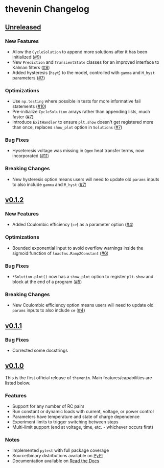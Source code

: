 # thevenin Changelog

## [Unreleased](https://github.com/NREL/thevenin)

### New Features
- Allow the `CycleSolution` to append more solutions after it has been initialized ([#9](https://github.com/NREL/thevenin/pull/9))
- New `Prediction` and `TransientState` classes for an improved interface to Kalman filters ([#8](https://github.com/NREL/thevenin/pull/8))
- Added hysteresis (`hsyt`) to the model, controlled with `gamma` and `M_hyst` parameters ([#7](https://github.com/NREL/thevenin/pull/7))

### Optimizations
- Use `np.testing` where possible in tests for more informative fail statements ([#10](https://github.com/NREL/thevenin/pull/10))
- Pre-initialize `CycleSolution` arrays rather than appending lists, much faster ([#7](https://github.com/NREL/thevenin/pull/7))
- Introduce `ExitHandler` to ensure `plt.show` doesn't get registered more than once, replaces `show_plot` option in `Solutions` ([#7](https://github.com/NREL/thevenin/pull/7))

### Bug Fixes
- Hyseteresis voltage was missing in `Qgen` heat transfer terms, now incorporated ([#11](https://github.com/NREL/thevenin/pull/11))

### Breaking Changes
- New hysteresis option means users will need to update old `params` inputs to also include `gamma` and `M_hyst` ([#7](https://github.com/NREL/thevenin/pull/7))

## [v0.1.2](https://github.com/NREL/thevenin/tree/v0.1.2)

### New Features
- Added Coulombic efficiency (`ce`) as a parameter option ([#4](https://github.com/NREL/thevenin/pull/4))

### Optimizations
- Bounded exponential input to avoid overflow warnings inside the sigmoid function of `loadfns.Ramp2Constant` ([#6](https://github.com/NREL/thevenin/pull/6))

### Bug Fixes
- `*Solution.plot()` now has a `show_plot` option to register `plt.show` and block at the end of a program ([#5](https://github.com/NREL/thevenin/pull/5))

### Breaking Changes
- New Coulombic efficiency option means users will need to update old `params` inputs to also include `ce` ([#4](https://github.com/NREL/thevenin/pull/4))

## [v0.1.1](https://github.com/NREL/thevenin/tree/v0.1.1)

### Bug Fixes
- Corrected some docstrings

## [v0.1.0](https://github.com/NREL/thevenin/tree/v0.1.0)
This is the first official release of `thevenin`. Main features/capabilities are listed below.

### Features
- Support for any number of RC pairs
- Run constant or dynamic loads with current, voltage, or power control
- Parameters have temperature and state of charge dependence
- Experiment limits to trigger switching between steps
- Multi-limit support (end at voltage, time, etc. - whichever occurs first)

### Notes
- Implemented `pytest` with full package coverage
- Source/binary distributions available on [PyPI](https://pypi.org/project/thevenin)
- Documentation available on [Read the Docs](https://thevenin.readthedocs.io/)

